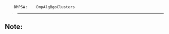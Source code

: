         DMPSW:    DmpAlgBgoClusters
>--------------------------------------------

Note:
-------------
